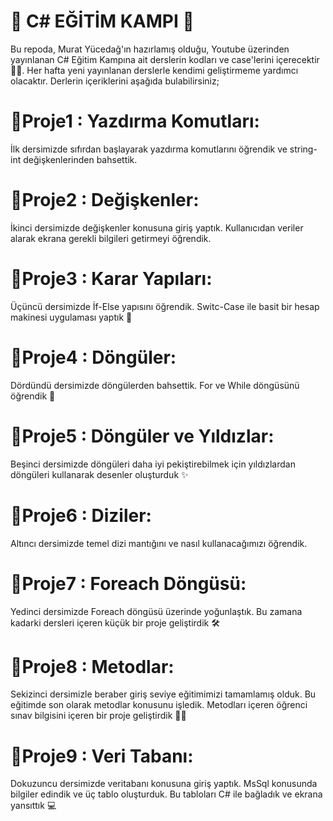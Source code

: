 # 🚀 C# EĞİTİM KAMPI 🦾

Bu repoda, Murat Yücedağ'ın hazırlamış olduğu, Youtube üzerinden yayınlanan C# Eğitim Kampına ait derslerin kodları ve case'lerini içerecektir 👨‍💻. Her hafta yeni yayınlanan derslerle kendimi geliştirmeme yardımcı olacaktır. Derlerin içeriklerini aşağıda bulabilirsiniz;

# 📍Proje1 : Yazdırma Komutları:
İlk dersimizde sıfırdan başlayarak yazdırma komutlarını öğrendik ve string-int değişkenlerinden bahsettik.

# 📍Proje2 : Değişkenler:
İkinci dersimizde değişkenler konusuna giriş yaptık. Kullanıcıdan veriler alarak ekrana gerekli bilgileri getirmeyi öğrendik.

# 📍Proje3 : Karar Yapıları:
Üçüncü dersimizde İf-Else yapısını öğrendik. Switc-Case ile basit bir hesap makinesi uygulaması yaptık 🔢

# 📍Proje4 : Döngüler:
Dördündü dersimizde döngülerden bahsettik. For ve While döngüsünü öğrendik 🔄

# 📍Proje5 : Döngüler ve Yıldızlar:
Beşinci dersimizde döngüleri daha iyi pekiştirebilmek için yıldızlardan döngüleri kullanarak desenler oluşturduk ✨

# 📍Proje6 : Diziler:
Altıncı dersimizde temel dizi mantığını ve nasıl kullanacağımızı öğrendik.

# 📍Proje7 : Foreach Döngüsü:
Yedinci dersimizde Foreach döngüsü üzerinde yoğunlaştık. Bu zamana kadarki dersleri içeren küçük bir proje geliştirdik 🛠️

# 📍Proje8 : Metodlar:
Sekizinci dersimizle beraber giriş seviye eğitimimizi tamamlamış olduk. Bu eğitimde son olarak metodlar konusunu işledik. Metodları içeren öğrenci sınav bilgisini içeren bir proje geliştirdik 👨‍🎓

# 📍Proje9 : Veri Tabanı:
Dokuzuncu dersimizde veritabanı konusuna giriş yaptık. MsSql konusunda bilgiler edindik ve üç tablo oluşturduk. Bu tabloları C# ile bağladık ve ekrana yansıttık 💻
